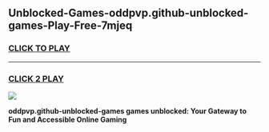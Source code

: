 
## Unblocked-Games-oddpvp.github-unblocked-games-Play-Free-7mjeq
<h3>
<a href="https://premium76.site?title=oddpvp.github-unblocked-games&ref=18A1">CLICK TO PLAY</a></h3>
<hr>

<h3>
<a href="https://premium76.site?title=oddpvp.github-unblocked-games&ref=18A1">CLICK 2 PLAY</a>
  
</h3>

<a href="https://premium76.site?title=oddpvp.github-unblocked-games&ref=18A1"><img src="https://clearcache.store/games.png"></a>


**oddpvp.github-unblocked-games games unblocked: Your Gateway to Fun and Accessible Online Gaming**
